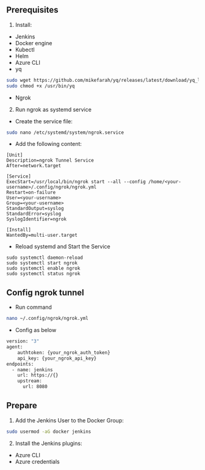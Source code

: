 ## Prerequisites 
1. Install:
- Jenkins
- Docker engine
- Kubectl
- Helm
- Azure CLI
- yq
```bash
sudo wget https://github.com/mikefarah/yq/releases/latest/download/yq_linux_amd64 -O /usr/bin/yq
sudo chmod +x /usr/bin/yq
```
- Ngrok
2. Run ngrok as systemd service
- Create the service file:
```bash
sudo nano /etc/systemd/system/ngrok.service
```
- Add the following content:
```
[Unit]
Description=ngrok Tunnel Service
After=network.target

[Service]
ExecStart=/usr/local/bin/ngrok start --all --config /home/<your-username>/.config/ngrok/ngrok.yml
Restart=on-failure
User=<your-username>
Group=<your-username>
StandardOutput=syslog
StandardError=syslog
SyslogIdentifier=ngrok

[Install]
WantedBy=multi-user.target
```
- Reload systemd and Start the Service
```
sudo systemctl daemon-reload
sudo systemctl start ngrok
sudo systemctl enable ngrok
sudo systemctl status ngrok
```
## Config ngrok tunnel
- Run command
```bash
nano ~/.config/ngrok/ngrok.yml
```
- Config as below
```bash
version: "3"
agent:
    authtoken: {your_ngrok_auth_token}
    api_key: {your_ngrok_api_key}
endpoints:
  - name: jenkins
    url: https://{}
    upstream:
      url: 8080
```
## Prepare
1. Add the Jenkins User to the Docker Group: 
```bash
sudo usermod -aG docker jenkins
```
2. Install the Jenkins plugins:
- Azure CLI
- Azure credentials